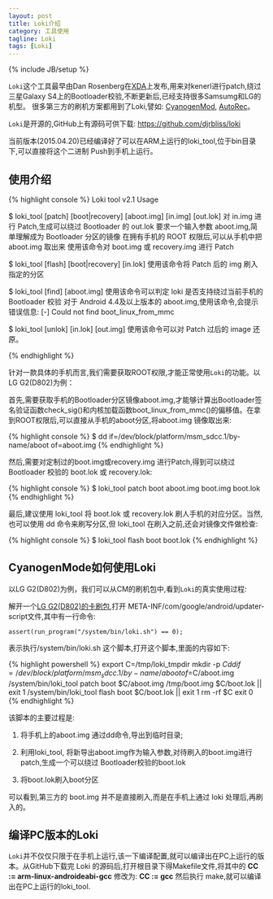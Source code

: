 ```yaml
---
layout: post
title: Loki介绍
category: 工具使用
tagline: Loki
tags: [Loki]
---
```

{% include JB/setup %}

`Loki`这个工具最早由Dan Rosenberg在[XDA](http://www.xda-developers.com/)上发布,用来对kenerl进行patch,绕过三星Galaxy S4上的Bootloader校验,不断更新后,已经支持很多Samsumg和LG的机型。
很多第三方的刷机方案都用到了Loki,譬如: [CyanogenMod](http://www.cyanogenmod.org/), [AutoRec](http://forum.xda-developers.com/showthread.php?t=2715496)。

`Loki`是开源的,GitHub上有源码可供下载: <https://github.com/djrbliss/loki>

当前版本(2015.04.20)已经编译好了可以在ARM上运行的loki_tool,位于bin目录下,可以直接将这个二进制 Push到手机上运行。

## 使用介绍

{% highlight console %}
Loki tool v2.1
Usage

$ loki_tool [patch] [boot|recovery] [aboot.img] [in.img] [out.lok]
  对 in.img 进行 Patch,生成可以绕过 Bootloader 的 out.lok
  要求一个输入参数 aboot.img,简单理解成为 Bootloader 分区的镜像
  在拥有手机的 ROOT 权限后,可以从手机中把 aboot.img 取出来
  使用该命令对 boot.img 或 recovery.img 进行 Patch
    
$ loki_tool [flash] [boot|recovery] [in.lok]
  使用该命令将 Patch 后的 img 刷入指定的分区
    
$ loki_tool [find] [aboot.img]
  使用该命令可以判定 loki 是否支持绕过当前手机的 Bootloader 校验
  对于 Android 4.4及以上版本的 aboot.img,使用该命令,会提示错误信息:
  [-] Could not find boot_linux_from_mmc

$ loki_tool [unlok] [in.lok] [out.img]
  使用该命令可以对 Patch 过后的 image 还原。

{% endhighlight %}

针对一款具体的手机而言,我们需要获取ROOT权限,才能正常使用`Loki`的功能。以LG G2(D802)为例：

首先,需要获取手机的Bootloader分区镜像aboot.img,才能够计算出Bootloader签名验证函数check_sig()和内核加载函数boot_linux_from_mmc()的偏移值。在拿到ROOT权限后,可以直接从手机的aboot分区,将aboot.img 镜像取出来:

{% highlight console %}
$ dd if=/dev/block/platform/msm_sdcc.1/by-name/aboot of=aboot.img
{% endhighlight %}

然后,需要对定制过的boot.img或recovery.img 进行Patch,得到可以绕过Bootloader 校验的 boot.lok 或 recovery.lok:

{% highlight console %}
$ loki_tool patch boot aboot.img boot.img boot.lok
{% endhighlight %}

最后,建议使用 loki_tool 将 boot.lok 或 recovery.lok 刷人手机的对应分区。当然,
也可以使用 dd 命令来刷写分区,但 loki_tool 在刷入之前,还会对镜像文件做检查:

{% highlight console %}
$ loki_tool flash boot boot.lok
{% endhighlight %}


## CyanogenMode如何使用Loki

以LG G2(D802)为例，我们可以从CM的刷机包中,看到`Loki`的真实使用过程:

解开一个[LG G2(D802)的卡刷包](http://download.cyanogenmod.org/?device=d802),打开 META-INF/com/google/android/updater-script文件,其中有一行命令:

    assert(run_program("/system/bin/loki.sh") == 0);

表示执行/system/bin/loki.sh 这个脚本,打开这个脚本,里面的内容如下:

{% highlight powershell %}
export C=/tmp/loki_tmpdir
mkdir -p $C
dd if=/dev/block/platform/msm_sdcc.1/by-name/aboot of=$C/aboot.img
/system/bin/loki_tool patch boot $C/aboot.img /tmp/boot.img $C/boot.lok || exit 1
/system/bin/loki_tool flash boot $C/boot.lok || exit 1
rm -rf $C
exit 0
{% endhighlight %}

该脚本的主要过程是:

1. 将手机上的aboot.img 通过dd命令,导出到临时目录;

2. 利用loki_tool, 将新导出aboot.img作为输入参数,对待刷入的boot.img进行patch,生成一个可以绕过 Bootloader校验的boot.lok

3. 将boot.lok刷入boot分区

可以看到,第三方的 boot.img 并不是直接刷入,而是在手机上通过 loki 处理后,再刷入的。


## 编译PC版本的Loki

`Loki`并不仅仅只限于在手机上运行,该一下编译配置,就可以编译出在PC上运行的版本。从GitHub下载完 Loki 的源码后,打开根目录下得Makefile文件,将其中的
**CC := arm-linux-androideabi-gcc**
修改为:
**CC := gcc**
然后执行 make,就可以编译出在PC上运行的loki_tool.